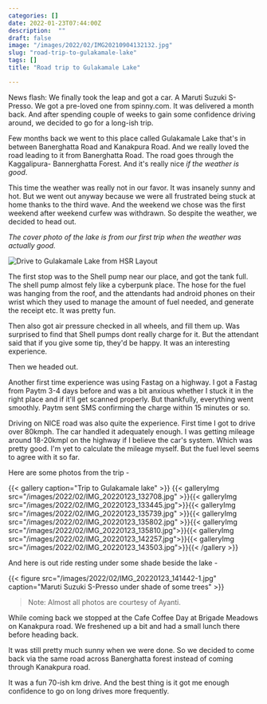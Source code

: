 ```yaml
---
categories: []
date: 2022-01-23T07:44:00Z
description:  ""
draft: false
image: "/images/2022/02/IMG20210904132132.jpg"
slug: "road-trip-to-gulakamale-lake"
tags: []
title: "Road trip to Gulakamale Lake"

---
```



News flash: We finally took the leap and got a car. A Maruti Suzuki S-Presso. We got a pre-loved one from spinny.com. It was delivered a month back. And after spending couple of weeks to gain some confidence driving around, we decided to go for a long-ish trip.

Few months back we went to this place called Gulakamale Lake that's in between Banerghatta Road and Kanakpura Road. And we really loved the road leading to it from Banerghatta Road. The road goes through the Kaggalipura- Bannerghatta Forest. And it's really nice _if the weather is good_.

This time the weather was really not in our favor. It was insanely sunny and hot. But we went out anyway because we were all frustrated being stuck at home thanks to the third wave. And the weekend we chose was the first weekend after weekend curfew was withdrawn. So despite the weather, we decided to head out.

_The cover photo of the lake is from our first trip when the weather was actually good._

![Drive to Gulakamale Lake from HSR Layout](/images/2022/02/Screenshot-2022-02-11-at-6.27.44-PM.png)

The first stop was to the Shell pump near our place, and got the tank full. The shell pump almost fely like a cyberpunk place. The hose for the fuel was hanging from the roof, and the attendants had android phones on their wrist which they used to manage the amount of fuel needed, and generate the receipt etc. It was pretty fun.

Then also got air pressure checked in all wheels, and fill them up. Was surprised to find that Shell pumps dont really charge for it. But the attendant said that if you give some tip, they'd be happy. It was an interesting experience.

Then we headed out.

Another first time experience was using Fastag on a highway. I got a Fastag from Paytm 3-4 days before and was a bit anxious whether I stuck it in the right place and if it'll get scanned properly. But thankfully, everything went smoothly. Paytm sent SMS confirming the charge within 15 minutes or so.

Driving on NICE road was also quite the experience. First time I got to drive over 80kmph. The car handled it adequately enough. I was getting mileage around 18-20kmpl on the highway if I believe the car's system. Which was pretty good. I'm yet to calculate the mileage myself. But the fuel level seems to agree with it so far.

Here are some photos from the trip -

{{< gallery caption="Trip to Gulakamale lake" >}}
{{< galleryImg  src="/images/2022/02/IMG_20220123_132708.jpg" >}}{{< galleryImg  src="/images/2022/02/IMG_20220123_133445.jpg">}}{{< galleryImg  src="/images/2022/02/IMG_20220123_135739.jpg" >}}{{< galleryImg  src="/images/2022/02/IMG_20220123_135802.jpg" >}}{{< galleryImg  src="/images/2022/02/IMG_20220123_135810.jpg">}}{{< galleryImg  src="/images/2022/02/IMG_20220123_142257.jpg">}}{{< galleryImg  src="/images/2022/02/IMG_20220123_143503.jpg">}}{{< /gallery >}}

And here is out ride resting under some shade beside the lake -

{{< figure src="/images/2022/02/IMG_20220123_141442-1.jpg" caption="Maruti Suzuki S-Presso under shade of some trees" >}}

> Note: Almost all photos are courtesy of Ayanti.

While coming back we stopped at the Cafe Coffee Day at Brigade Meadows on Kanakpura road. We freshened up a bit and had a small lunch there before heading back.

It was still pretty much sunny when we were done. So we decided to come back via the same road across Banerghatta forest instead of coming through Kanakpura road.

It was a fun 70-ish km drive. And the best thing is it got me enough confidence to go on long drives more frequently.

